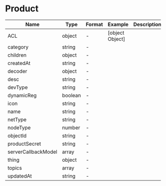 # Product





| Name | Type | Format | Example | Description |
| ---- | ---- | ------ | ------- | ----------- |
| ACL | object |  -  | [object Object] |  |
| category | string |  -  |  |  |
| children | object |  -  |  |  |
| createdAt | string |  -  |  |  |
| decoder | object |  -  |  |  |
| desc | string |  -  |  |  |
| devType | string |  -  |  |  |
| dynamicReg | boolean |  -  |  |  |
| icon | string |  -  |  |  |
| name | string |  -  |  |  |
| netType | string |  -  |  |  |
| nodeType | number |  -  |  |  |
| objectId | string |  -  |  |  |
| productSecret | string |  -  |  |  |
| serverCallbackModel | array |  -  |  |  |
| thing | object |  -  |  |  |
| topics | array |  -  |  |  |
| updatedAt | string |  -  |  |  |

